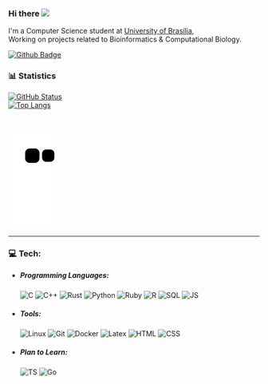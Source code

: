 ### Hi there <img src="https://raw.githubusercontent.com/MartinHeinz/MartinHeinz/master/wave.gif" width="30px">

<!-- ### print('Hello World!') -->

I'm a Computer Science student at [University of Brasília](https://www.unb.br/),</br>
Working on projects related to Bioinformatics & Computational Biology.

[![Github Badge](https://img.shields.io/github/followers/Cardosaum?label=Follow&style=social)](https://github.com/Cardosaum/)

<!--
**Cardosaum/Cardosaum** is a ✨ _special_ ✨ repository because its `README.md` (this file) appears on your GitHub profile.

Here are some ideas to get you started:

- 🔭 I’m currently working on ...
- 🌱 I’m currently learning ...
- 👯 I’m looking to collaborate on ...
- 🤔 I’m looking for help with ...
- 💬 Ask me about ...
- 📫 How to reach me: ...
- 😄 Pronouns: ...
- ⚡ Fun fact: ...
-->

### 📊 Statistics

[![GitHub Status](https://github-readme-stats.vercel.app/api?username=Cardosaum&show_icons=true&theme=material-palenight&count_private=true&include_all_commits=false)](https://github.com/anuraghazra/github-readme-stats)
</br>
[![Top Langs](https://github-readme-stats.vercel.app/api/top-langs/?username=Cardosaum&theme=material-palenight&langs_count=10&hide=html,css,scss,javascript,tex,roff&layout=compact)](https://github.com/anuraghazra/github-readme-stats)

</br>

![Snake animation](https://github.com/Cardosaum/Cardosaum/blob/output/github-contribution-grid-snake.svg)

---

### 💻 Tech:

- ##### Programming Languages:

  ![C](https://img.shields.io/badge/-C-000000?style=flat&logo=c)
  ![C++](https://img.shields.io/badge/-C++-000000?style=flat&logo=c%2B%2B&logoColor=Red)
  ![Rust](https://img.shields.io/badge/-Rust-000000?style=flat&logo=rust)
  ![Python](https://img.shields.io/badge/-Python3-000000?style=flat&logo=Python)
  ![Ruby](https://img.shields.io/badge/-Ruby-000000?style=flat&logo=Ruby)
  ![R](https://img.shields.io/badge/-R-000000?style=flat&logo=R)
  ![SQL](https://img.shields.io/badge/-SQL-000000?style=flat&logo=sqlite)
  ![JS](https://img.shields.io/badge/-JavaScript-000000?style=flat&logo=javascript)
  <!-- ![Java](https://img.shields.io/badge/-Java-000000?style=flat&logo=java) -->

- ##### Tools:

  ![Linux](https://img.shields.io/badge/-Linux-000000?style=material&logo=Linux&logoColor=white)
  ![Git](https://img.shields.io/badge/-Git-000000?style=flat&logo=git)
  ![Docker](https://img.shields.io/badge/-Docker-000000?style=flat&logo=docker)
  ![Latex](https://img.shields.io/badge/-Latex-000000?style=flat&logo=latex)
  ![HTML](https://img.shields.io/badge/-HTML5-000000?style=flat&logo=html5)
  ![CSS](https://img.shields.io/badge/-CSS-000000?style=flat&logo=css3&logoColor=blue)
  <!-- ![MD](https://img.shields.io/badge/-Markdown-000000?style=flat&logo=markdown&logoColor=orange) -->
  <!-- ![NodeJS](https://img.shields.io/badge/-NodeJS-000000?style=flat&logo=node.js) -->
  <!-- ![npm](https://img.shields.io/badge/-NPM-000000?style=flat&logo=npm) -->
  <!-- ![GitHub](https://img.shields.io/badge/-GitHub-000000?style=flat&logo=GitHub) -->
  <!-- ![MongoDB](https://img.shields.io/badge/-MongoDB-000000?style=flat&logo=mongodb) -->

- ##### Plan to Learn:
  ![TS](https://img.shields.io/badge/-TypeScript-000000?style=flat&logo=typescript&logoColor=blue)
  ![Go](https://img.shields.io/badge/-Go-000000?style=flat&logo=Go)
  <!-- ![React](https://img.shields.io/badge/-ReactJS-000000?style=flat&logo=React) -->
  <!-- ![Deno](https://img.shields.io/badge/-Deno-000000?style=flat&logo=deno) -->
  <!-- ![Dart](https://img.shields.io/badge/-Dart-000000?style=flat&logo=Dart) -->
  <!-- ![Flutter](https://img.shields.io/badge/-Flutter-000000?style=flat&logo=Flutter) -->
  <!-- ![Swift](https://img.shields.io/badge/-Swift-000000?style=flat&logo=Swift) -->

